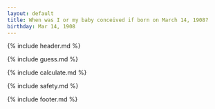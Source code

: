 ```yaml
---
layout: default
title: When was I or my baby conceived if born on March 14, 1908?
birthday: Mar 14, 1908
---
```


{% include header.md %}

{% include guess.md %}

{% include calculate.md %}

{% include safety.md %}

{% include footer.md %}



